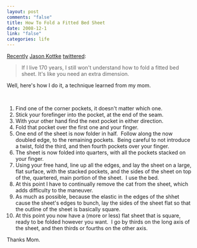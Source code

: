 ```yaml
--- 
layout: post
comments: "false"
title: How To Fold a Fitted Bed Sheet
date: 2008-12-1
link: "false"
categories: life
---
```

<a title="A tweet" href="http://twitter.com/jkottke/status/1019760669">Recently</a> <a title="Kottke.net" href="http://kottke.net">Jason Kottke</a> <a title="Twitter" href="http://twitter.com">twittered</a>:
<blockquote>If I live 170 years, I still won't understand how to fold a fitted bed sheet. It's like you need an extra dimension.</blockquote>
Well, here's how I do it, a technique learned from my mom.

 
<ol>
	<li>Find one of the corner pockets, it doesn't matter which one.</li>
	<li>Stick your forefinger into the pocket, at the end of the seam.</li>
	<li>With your other hand find the next pocket in either direction.</li>
	<li>Fold that pocket over the first one and your finger.</li>
	<li>One end of the sheet is now folder in half.  Follow along the now doubled edge, to the remaining pockets.  Being careful to not introduce a twist, fold the third, and then fourth pockets over your finger.</li>
	<li>The sheet is now folded into quarters, with all the pockets stacked on your finger.</li>
	<li>Using your free hand, line up all the edges, and lay the sheet on a large, flat surface, with the stacked pockets, and the sides of the sheet on top of the, quartered, main portion of the sheet.  I use the bed.</li>
	<li>At this point I have to continually remove the cat from the sheet, which adds difficulty to the maneuver.</li>
	<li>As much as possible, because the elastic in the edges of the shhet cause the sheet's edges to bunch, lay the sides of the sheet flat so that the outline of the sheet is basically square.  </li>
	<li>At this point you now have a (more or less) flat sheet that is square, ready to be folded however you want.  I go by thirds on the long axis of the sheet, and then thirds or fourths on the other axis.</li>
</ol>
<div>Thanks Mom.</div>
